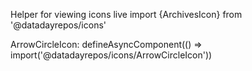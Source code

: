 Helper for viewing icons live
import {ArchivesIcon} from '@datadayrepos/icons'

ArrowCircleIcon: defineAsyncComponent(() => import('@datadayrepos/icons/ArrowCircleIcon'))

